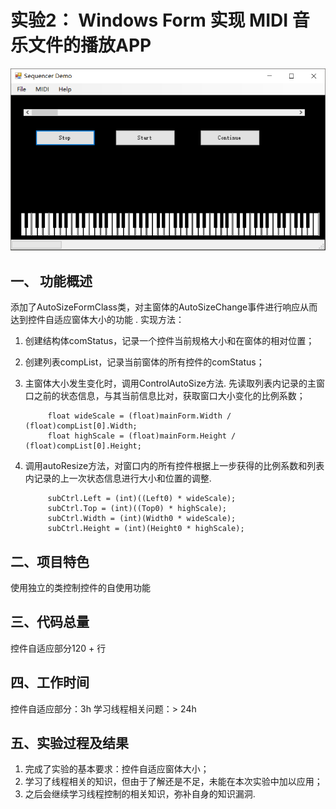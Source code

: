 # 实验2： Windows Form 实现 MIDI 音乐文件的播放APP #
![截图](https://github.com/TJUamoeba/Lab2/blob/master/Pictures/MainForm.png?raw=true)
## 一、 功能概述 ##
添加了AutoSizeFormClass类，对主窗体的AutoSizeChange事件进行响应从而达到控件自适应窗体大小的功能 .
实现方法：

1. 创建结构体comStatus，记录一个控件当前规格大小和在窗体的相对位置；

2. 创建列表compList，记录当前窗体的所有控件的comStatus；

3. 主窗体大小发生变化时，调用ControlAutoSize方法. 先读取列表内记录的主窗口之前的状态信息，与其当前信息比对，获取窗口大小变化的比例系数；

            float wideScale = (float)mainForm.Width / (float)compList[0].Width;
            float highScale = (float)mainForm.Height / (float)compList[0].Height;
    
4. 调用autoResize方法，对窗口内的所有控件根据上一步获得的比例系数和列表内记录的上一次状态信息进行大小和位置的调整.

            subCtrl.Left = (int)((Left0) * wideScale);
            subCtrl.Top = (int)((Top0) * highScale);
            subCtrl.Width = (int)(Width0 * wideScale);
            subCtrl.Height = (int)(Height0 * highScale);
    
## 二、项目特色 ##
使用独立的类控制控件的自使用功能
## 三、代码总量 ##
控件自适应部分120 + 行
## 四、工作时间 ##
控件自适应部分：3h
学习线程相关问题：> 24h
## 五、实验过程及结果 ##
1. 完成了实验的基本要求：控件自适应窗体大小；
2. 学习了线程相关的知识，但由于了解还是不足，未能在本次实验中加以应用；
3. 之后会继续学习线程控制的相关知识，弥补自身的知识漏洞.
